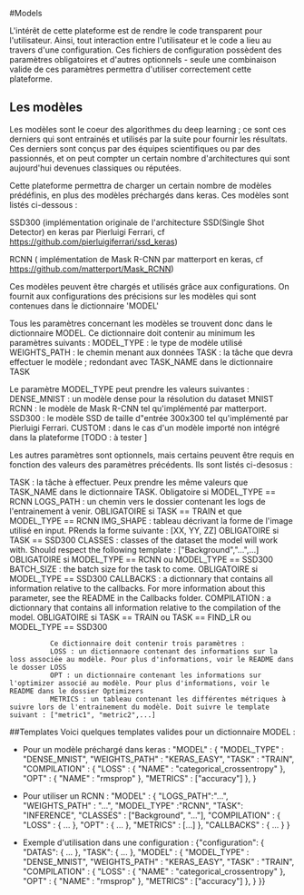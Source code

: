#Models

L'intérêt de cette plateforme est de rendre le code transparent pour l'utilisateur.
Ainsi, tout interaction entre l'utilisateur et le code a lieu au travers d'une configuration.
Ces fichiers de configuration possèdent des paramètres obligatoires et d'autres optionnels - seule une combinaison valide de ces paramètres permettra d'utiliser correctement cette plateforme.

## Les modèles
Les modèles sont le coeur des algorithmes du deep learning ; ce sont ces derniers qui sont entrainés et utilisés par la suite pour fournir les résultats. Ces derniers sont conçus par des équipes scientifiques ou par des passionnés, et on peut compter un certain nombre d'architectures qui sont aujourd'hui devenues classiques ou réputées.

Cette plateforme permettra de charger un certain nombre de modèles prédéfinis, en plus des modèles préchargés dans keras. Ces modèles sont listés ci-dessous :

SSD300 (implémentation originale de l'architecture SSD(Single Shot Detector) en keras par Pierluigi Ferrari, cf https://github.com/pierluigiferrari/ssd_keras)

RCNN ( implémentation de Mask R-CNN par matterport en keras, cf https://github.com/matterport/Mask_RCNN)


Ces modèles peuvent être chargés et utilisés grâce aux configurations. On fournit aux configurations des précisions sur les modèles qui sont contenues dans le dictionnaire 'MODEL'

Tous les paramètres concernant les modèles se trouvent donc dans le dictionnaire MODEL. Ce dictionnaire doit contenir au minimum les paramètres suivants :
MODEL_TYPE : le type de modèle utilisé
WEIGHTS_PATH : le chemin menant aux données
TASK : la tâche que devra effectuer le modèle ; redondant avec TASK_NAME dans le dictionnaire TASK

Le paramètre MODEL_TYPE peut prendre les valeurs suivantes :
  DENSE_MNIST : un modèle dense pour la résolution du dataset MNIST
  RCNN : le modèle de Mask R-CNN tel qu'implémenté par matterport.
  SSD300 : le modèle SSD de taille d"entrée 300x300 tel qu'implémenté par Pierluigi Ferrari.
  CUSTOM : dans le cas d'un modèle importé non intégré dans la plateforme [TODO : à tester ]

Les autres paramètres sont optionnels, mais certains peuvent être requis en fonction des valeurs des paramètres précédents. Ils sont listés ci-desosus :

TASK : la tâche à effectuer. Peux prendre les même valeurs que TASK_NAME dans le dictionnaire TASK.
       Obligatoire si MODEL_TYPE == RCNN
LOGS_PATH : un chemin vers le dossier contenant les logs de l'entrainement à venir.
            OBLIGATOIRE si TASK == TRAIN  et que MODEL_TYPE == RCNN
IMG_SHAPE : tableau décrivant la forme de l'image utilisé en input. PRends la forme suivante : [XX, YY, ZZ]
            OBLIGATOIRE si TASK == SSD300
CLASSES : classes of the dataset the model will work with. Should respect the following template : ["Background","...",...]
          OBLIGATOIRE si MODEL_TYPE == RCNN ou MODEL_TYPE == SSD300
BATCH_SIZE : the batch size for the task to come.
             OBLIGATOIRE si MODEL_TYPE == SSD300
CALLBACKS : a dictionnary that contains all information relative to the callbacks. For more information about this parameter, see the README in the Callbacks folder.
COMPILATION : a dictionnary that contains all information relative to the compilation of the model.
              OBLIGATOIRE si TASK == TRAIN ou TASK == FIND_LR ou MODEL_TYPE == SSD300

              Ce dictionnaire doit contenir trois paramètres :
              LOSS : un dictionnaore contenant des informations sur la loss associée au modèle. Pour plus d'informations, voir le README dans le dosser LOSS
              OPT : un dictionnaire contenant les informations sur l'optimizer associé au modèle. Pour plus d'informations, voir le README dans le dossier Optimizers
              METRICS : un tableau contenant les différentes métriques à suivre lors de l'entrainement du modèle. Doit suivre le template suivant : ["metric1", "metric2",...]

##Templates
Voici quelques templates valides pour un dictionnaire MODEL :

- Pour un modèle préchargé dans keras :
"MODEL" : {
  "MODEL_TYPE" : "DENSE_MNIST",
  "WEIGHTS_PATH" : "KERAS_EASY",
  "TASK" : "TRAIN",
  "COMPILATION" : {
    "LOSS" : {
      "NAME" : "categorical_crossentropy"
    },
    "OPT" : {
      "NAME" : "rmsprop"
    },
    "METRICS" : ["accuracy"]
  },
}

- Pour utiliser un RCNN :
"MODEL" : {
  "LOGS_PATH":"...",
  "WEIGHTS_PATH" : "...",
  "MODEL_TYPE" :"RCNN",
  "TASK": "INFERENCE",
  "CLASSES" : ["Background", "..."],
  "COMPILATION" : {
    "LOSS" : {
      ...
    },
    "OPT" : {
      ...
    },
    "METRICS" : [...]
  },
  "CALLBACKS" : {
    ...
  }
}

- Exemple d'utilisation dans une configuration :
{"configuration": {
  "DATAS": {
    ...
  },
	"TASK": {
    ...
		},
  "MODEL" : {
    "MODEL_TYPE" : "DENSE_MNIST",
    "WEIGHTS_PATH" : "KERAS_EASY",
    "TASK" : "TRAIN",
    "COMPILATION" : {
      "LOSS" : {
        "NAME" : "categorical_crossentropy"
      },
      "OPT" : {
        "NAME" : "rmsprop"
      },
      "METRICS" : ["accuracy"]
    },
  }
}}

